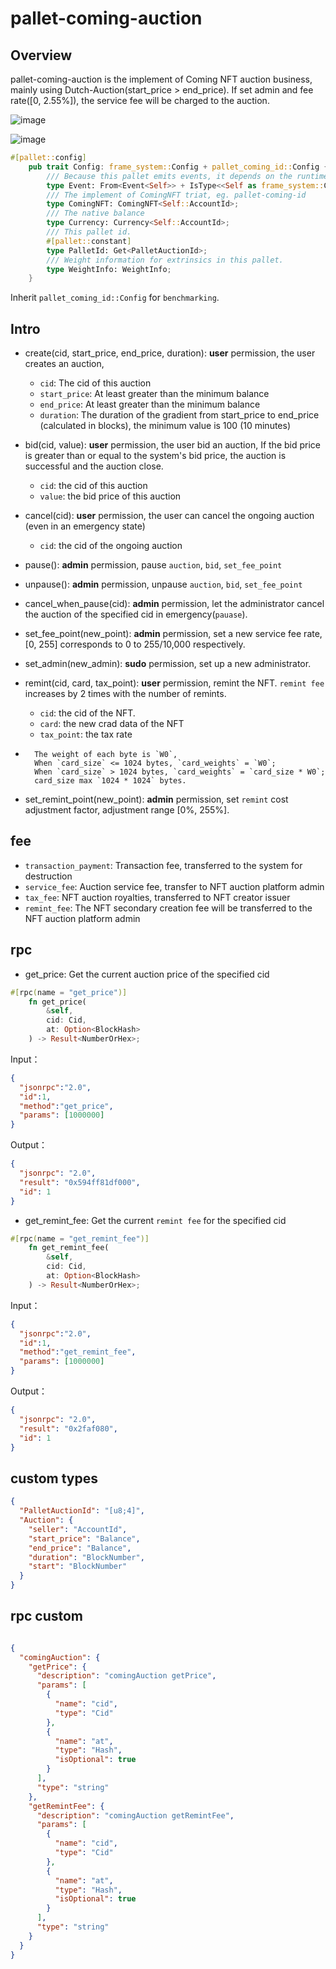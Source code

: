 # pallet-coming-auction

## Overview
pallet-coming-auction is the implement of Coming NFT auction business, 
mainly using Dutch-Auction(start_price > end_price).
If set admin and fee rate([0, 2.55%]), the service fee will be charged to the auction.

![image](https://user-images.githubusercontent.com/8869892/132611008-4b39b11c-51f7-4d21-9707-4b59ceb1a59a.png)


![image](https://user-images.githubusercontent.com/8869892/132611596-f7704a24-97dc-4b94-94ef-d869ef7a49dd.png)



```rust
#[pallet::config]
    pub trait Config: frame_system::Config + pallet_coming_id::Config {
        /// Because this pallet emits events, it depends on the runtime's definition of an event.
        type Event: From<Event<Self>> + IsType<<Self as frame_system::Config>::Event>;
        /// The implement of ComingNFT triat, eg. pallet-coming-id
        type ComingNFT: ComingNFT<Self::AccountId>;
        /// The native balance
        type Currency: Currency<Self::AccountId>;
        /// This pallet id.
        #[pallet::constant]
        type PalletId: Get<PalletAuctionId>;
        /// Weight information for extrinsics in this pallet.
        type WeightInfo: WeightInfo;
    }
```
Inherit `pallet_coming_id::Config` for `benchmarking`.

## Intro
- create(cid, start_price, end_price, duration):
  **user** permission, the user creates an auction,
    - `cid`: The cid of this auction
    - `start_price`: At least greater than the minimum balance
    - `end_price`: At least greater than the minimum balance
    - `duration`: The duration of the gradient from start_price to end_price (calculated in blocks), the minimum value is 100 (10 minutes)
    
- bid(cid, value):
  **user** permission, the user bid an auction,
  If the bid price is greater than or equal to the system's bid price, the auction is successful and the auction close.
    - `cid`: the cid of this auction
    - `value`: the bid price of this auction

- cancel(cid):
  **user** permission, the user can cancel the ongoing auction (even in an emergency state)
    - `cid`: the cid of the ongoing auction
    
- pause():
  **admin** permission, pause `auction`, `bid`, `set_fee_point`
    
- unpause():
  **admin** permission, unpause `auction`, `bid`, `set_fee_point`
    
- cancel_when_pause(cid):
  **admin** permission, let the administrator cancel the auction of the specified cid in emergency(`pauase`).
    
- set_fee_point(new_point):
  **admin** permission, set a new service fee rate, [0, 255] corresponds to 0 to 255/10,000 respectively.
    
- set_admin(new_admin):
  **sudo** permission, set up a new administrator.
    
- remint(cid, card, tax_point):
  **user** permission, remint the NFT. `remint fee` increases by 2 times with the number of remints.
    - `cid`: the cid of the NFT.
    - `card`: the new crad data of the NFT
    - `tax_point`: the tax rate
- ```
    The weight of each byte is `W0`,
    When `card_size` <= 1024 bytes, `card_weights` = `W0`;
    When `card_size` > 1024 bytes, `card_weights` = `card_size * W0`; 
    card_size max `1024 * 1024` bytes.
  ```
  
- set_remint_point(new_point):
  **admin** permission, set `remint` cost adjustment factor, adjustment range [0%, 255%].

## fee

- `transaction_payment`: Transaction fee, transferred to the system for destruction
- `service_fee`: Auction service fee, transfer to NFT auction platform admin
- `tax_fee`: NFT auction royalties, transferred to NFT creator issuer
- `remint_fee`: The NFT secondary creation fee will be transferred to the NFT auction platform admin

## rpc 
- get_price: Get the current auction price of the specified cid
```rust
#[rpc(name = "get_price")]
    fn get_price(
        &self,
        cid: Cid,
        at: Option<BlockHash>
    ) -> Result<NumberOrHex>;
```
Input：
```json
{
  "jsonrpc":"2.0",
  "id":1,
  "method":"get_price",
  "params": [1000000]
}
```
Output：
```json
{
  "jsonrpc": "2.0",
  "result": "0x594ff81df000",
  "id": 1
}
```

- get_remint_fee: Get the current `remint fee` for the specified cid
```rust
#[rpc(name = "get_remint_fee")]
    fn get_remint_fee(
        &self,
        cid: Cid,
        at: Option<BlockHash>
    ) -> Result<NumberOrHex>;
```
Input：
```json
{
  "jsonrpc":"2.0",
  "id":1,
  "method":"get_remint_fee",
  "params": [1000000]
}
```
Output：
```json
{
  "jsonrpc": "2.0",
  "result": "0x2faf080",
  "id": 1
}
```

## custom types

```json
{
  "PalletAuctionId": "[u8;4]",
  "Auction": {
    "seller": "AccountId",
    "start_price": "Balance",
    "end_price": "Balance",
    "duration": "BlockNumber",
    "start": "BlockNumber"
  }
}
```

## rpc custom

```json

{
  "comingAuction": {
    "getPrice": {
      "description": "comingAuction getPrice",
      "params": [
        {
          "name": "cid",
          "type": "Cid"
        },
        {
          "name": "at",
          "type": "Hash",
          "isOptional": true
        }
      ],
      "type": "string"
    },
    "getRemintFee": {
      "description": "comingAuction getRemintFee",
      "params": [
        {
          "name": "cid",
          "type": "Cid"
        },
        {
          "name": "at",
          "type": "Hash",
          "isOptional": true
        }
      ],
      "type": "string"
    }
  }
}
```
